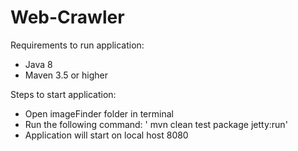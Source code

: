 # Web-Crawler
Requirements to run application:
- Java 8
- Maven 3.5 or higher

Steps to start application: 
- Open imageFinder folder in terminal 
- Run the following command: ' mvn clean test package jetty:run'
- Application will start on local host 8080
